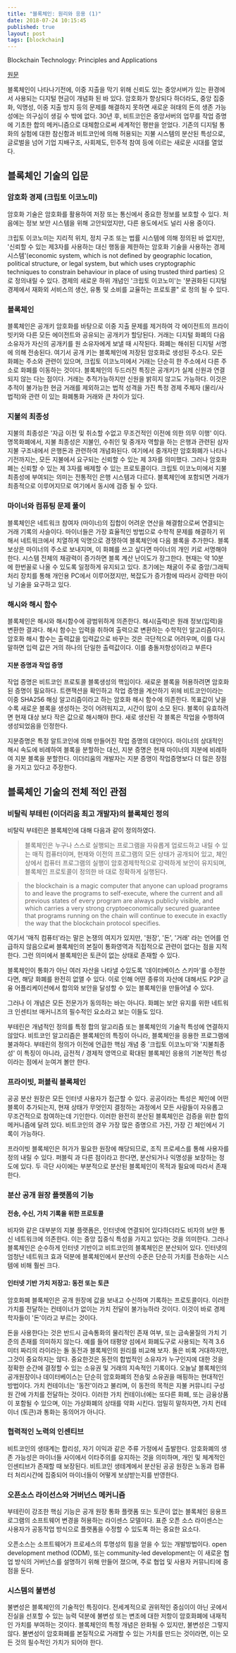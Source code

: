 ```yaml
---
title: "블록체인: 원리와 응용 (1)"
date: 2018-07-24 10:15:45
published: true
layout: post
tags: [blockchain]
---
```


Blockchain Technology: Principles and Applications

[원문](https://papers.ssrn.com/sol3/papers.cfm?abstract_id=2662660)

블록체인이 나타나기전에, 이중 지출을 막기 위해 신뢰도 있는 중앙서버가 있는 환경에서 사용되는 디지털 현금이 개념화 된 바 있다. 암호화가 향상되다 하더라도, 중앙 집중화, 익명성, 이중 지출 방지 등의 문제를 해결하지 못하면 새로운 혀태의 돈의 생존 가능성에는 의구심이 생길 수 밖에 없다. 30년 후, 비트코인은 중앙서버의 업무를 작업 증명에 기초한 합의 메커니즘으로 대체함으로써 세계적인 평판을 얻었다. 기존의 디지털 통화의 실험에 대한 참신함과 비트코인에 의해 허용되는 지불 시스템의 분산된 특성으로, 글로벌을 넘어 기업 지배구조, 사회제도, 민주적 참여 등에 이르는 새로운 시대를 열었다. 

## 블록체인 기술의 입문

### 암호화 경제 (크립토 이코노미)

암호화 기술은 암호화를 활용하여 저장 또는 통신에서 중요한 정보를 보호할 수 있다. 처음에는 정보 보안 시스템을 위해 고안되었지만, 다른 용도에서도 널리 사용 중이다.

크립토 이코노미는 지리적 위치, 정치 구조 또는 법률 시스템에 의해 정의된 바 없지만, '신뢰할 수 있는 제3자를 사용하는 대신 행동을 제한하는 암호화 기술을 사용하는 경제시스템'(economic system, which is not defined by geographic location, political structure, or legal system, but which uses cryptographic techniques to constrain behaviour in place of using trusted third parties) 으로 정의내릴 수 있다. 경제의 새로운 하위 개념인 '크립토 이코노미'는 '분권화된 디지털 경제에서 재화외 서비스의 생산, 유통 및 소비를 교율하는 프로토콜" 로 정의 될 수 있다. 

### 블록체인

블록체인은 공개키 암호화를 바탕으로 이중 지출 문제를 제거하여 각 에이전트의 프라이빗키와 다른 모든 에이전트와 공유되는 공개키가 할당된다. 거래는 디지털 화폐의 다음 소유자가 자신의 공개키를 원 소유자에게 보낼 때 시작된다. 화폐는 해쉬된 디지털 서명에 의해 전송된다. 여기서 공개 키는 블록체인에 저장된 암호화로 생성된 주소다. 모든 화폐는 주소와 관련이 있으며, 크립토 이코노미에서 거래는 단순히 한 주소에서 다른 주소로 화폐를 이동하는 것이다. 블록체인의 두드러진 특징은 공개키가 실제 신원과 연결되지 않는 다는 점이다. 거래는 추적가능하지만 신원을 밝히지 않고도 가능하다. 이것은 추적이 불가능한 현금 거래를 제외하고는 법적 성격을 가진 특정 경제 주체자 (물리/사법적)와 관련 이 있는 화폐통화 거래와 큰 차이가 있다. 

### 지불의 최종성

지불의 최종성은 '자금 이전 및 취소할 수없고 무조건적인 이전에 의한 의무 이행' 이다. 명목화폐에서, 지불 최종성은 지불인, 수취인 및 중개자 역할을 하는 은행과 관련된 삼자 지불 구조내에서 은행돈과 관련하여 개념화된다. 여기에서 중개자란 암호화폐가 나타나기전까지는, 모든 지불에서 요구되는 신뢰할 수 있는 제 3자를 의미했다. 그러나 암호화폐는 신뢰할 수 있는 제 3자를 배제할 수 있는 프로토콜이다. 크립토 이코노미에서 지불 최종성에 부여되는 의미는 전통적인 은행 시스템과 다르다. 블록체인에 포함되면 거래가 최종적으로 이루어지므로 여기에서 동시에 검증 될 수 있다.

### 마이너와 컴퓨팅 문제 풀이

블록체인은 네트워크 참여자 (마이너)의 집합이 어려운 연산을 해결함으로써 연결되는 거래 기록의 사슬이다. 마이너들은 가장 효율적인 방법으로 수학적 문제를 해결하기 위해서 네트워크에서 치열하게 익명으로 경쟁하여 블록체인에 다음 블록을 추가한다. 블록보상은 마이너의 주소로 보내지며, 이 화폐를 쓰고 싶다면 마이너의 개인 키로 서명해야 한다. 시스템 전체의 채광력이 증가하면 블록 계산 난이도가 장그한다. 현재는 약 10분 에 한번꼴로 나올 수 있도록 일정하게 유지되고 있다. 초기에는 채굴이 주로 중앙/그래픽 처리 장치를 통해 개인용 PC에서 이루어졌지만, 복잡도가 증가함에 따라서 강력한 마이닝 기술을 요구하고 있다.

### 해시와 해시 함수

블록체인은 해시와 해시함수에 광범위하게 의존한다. 해시(출력)은 원래 정보(입력)을 변환한 결과다. 해시 함수는 입력을 취하여 출력으로 변환하는 수학적인 알고리즘이다. 암호화 해시 함수는 출력값을 입력값으로 바꾸는 것은 극단적으로 어려우며, 이를 다시 말하면 입력 값은 거의 하나의 단일한 출력값이다. 이를 충돌저항성이라고 부른다

#### 지분 증명과 작업 증명

작업 증명은 비트코인 프로토콜 블록생성의 핵임이다. 새로운 블록을 허용하려면 암호화된 증명이 필요하다. 트랜잭션을 확인하고 작업 증명을 계산하기 위헤 비트코인이라는 이중 SHA256 해싱 알고리즘이라고 하는 암호화 해시 함수에 의존한다. 목표값이 낮을 수록 새로운 블록을 생성하는 것이 어려워지고, 시간이 많이 소모 된다. 블록이 유효하려면 현재 대상 보다 작은 값으로 해시해야 한다. 새로 생산된 각 블록은 작업을 수행하여 생성되었음을 인정한다.

지분증명은 특정 알트코인에 의해 만들어진 작업 증명의 대안이다. 마이너의 상대적인 해시 속도에 비례하여 블록을 분할하는 대신, 지분 증명은 현재 마이너의 지분에 비례하여 지분 블록을 분할한다. 이더리움의 개발자는 지분 증명이 작업증명보다 더 많은 장점을 가지고 있다고 주장한다.

## 블록체인 기술의 전체 적인 관점

### 비탈릭 부테린 (이더리움 최고 개발자)의 블록체인 정의 

비탈릭 부테린은 블록체인에 대해 다음과 같이 정의하였다.

> 블록체인은 누구나 스스로 실행되는 프로그램을 자유롭게 업로드하고 내릴 수 있는 매직 컴퓨터이며, 현재와 이전의 프로그램의 모든 상태가 공개되어 있고, 체인상에서 컴퓨터 프로그램의 실행이 암호경제학적으로 강력하게 보안이 유지되며, 블록체인 프로토콜이 정의한 바 대로 정확하게 실행된다.

>the blockchain is a magic computer that anyone can upload programs to and leave the programs to self-execute, where the current and all previous states of every program are always publicly visible, and which carries a very strong cryptoeconomically secured guarantee that programs running on the chain will continue to execute in exactly the way that the blockchain protocol specifies.

여기서 '매직 컴퓨터'라는 말은 논쟁의 여지가 있지만, '원장', '돈', '거래' 라는 언어를 언급하지 않음으로써 블록체인의 본질이 통화영역과 직접적으로 관련이 없다는 점을 지적한다. 그런 의미에서 블록체인은 토큰이 없는 상태로 존재할 수 있다.

블록체인이 통화가 아닌 여러 자산을 나타낼 수있도록 '데이터베이스 스키마'를 수정한다면, 해당 화폐를 완전히 없앨 수 있다. 이로 인해 어떤 종류의 자산에 대해서도 P2P 금융 어플리케이션에서 합의와 보안을 달성할 수 있는 블록체인을 만들어낼 수 있다.

그러나 이 개념은 모든 전문가가 동의하는 바는 아니다. 화폐는 보안 유지를 위한 네트워크 인센티브 매커니즈의 필수적인 요소라고 보는 이들도 있다.

부테린은 개념적인 정의를 특정 합의 알고리즘 또는 블록체인의 기술적 특성에 연결하지 않았다. 비트코인 알고리즘은 블록체인의 특징이 아니라, 블록체인을 응용한 프로그램에 불과하다. 부테린의 정의가 이전에 언급한 핵심 개념 중 '크립토 이코노미'와 '지불최종성' 이 특징이 아니라, 금전적 / 경제적 영역으로 확대된 블록체인 응용의 기본적인 특성이라는 점에서 눈여겨 볼만 한다.

### 프라이빗, 퍼블릭 블록체인 

공공 분산 원장은 모든 인터넷 사용자가 접근할 수 있다. 공공이라는 특성은 체인에 어떤 블록이 추가되는지, 현재 상태가 무엇인지 결정하는 과정에서 모든 사람들이 자유롭고 무조건적으로 참여하는데 기인한다. 이러한 완전히 분산된 블록체인은 검증을 위한 합의 메커니즘에 달려 있다. 비트코인의 경우 가장 많은 증명으르 가진, 가장 긴 체인에서 기록이 가능하다. 

프라이빗 블록체인은 허가가 필요한 원장에 해당되므로, 조직 프로세스를 통해 사용자를 정의 내릴 수 있다. 퍼블릭 과 다른 점이라고 한다면, 분산되거나 익명성을 보장하는 정도에 있다. 두 극단 사이에는 부분적으로 분산된 블록체인이 목적과 필요에 따라서 존재한다.

### 분산 공개 원장 플랫폼의 기능 

#### 전송, 수신, 가치 기록을 위한 프로토콜

비자와 같은 대부분의 지불 플랫폼은, 인터넷에 연결되어 있다하더라도 비자의 보안 통신 네트워크에 의존한다. 이는 중앙 집중식 특성을 가지고 있다는 것을 의미한다. 그러나 블록체인은 순수하게 인터넷 기반이고 비트코인의 블록체인은 분산되어 있다. 인터넷의 엄청난 네트워크 효과 덕분에 블록체인에서 분산의 수준은 단순히 가치를 전송하는 시스템에 비해 훨씬 크다. 

#### 인터넷 기반 가치 저장고: 동전 또는 토큰

암호화폐 블록체인은 공개 원장에 값을 보내고 수신하며 기록하는 프로토콜이다. 이러한 가치를 전달하는 컨테이너가 없이는 가치 전달이 불가능하라 것이다. 이것이 바로 경제학자들이 '돈'이라고 부르는 것이다.

돈을 사용한다는 것은 반드시 금속통화의 물리적인 존재 여부, 또는 금속물질의 가치 기준의 존재를 의미하지 않는다. 예를 들어 태평양 섬에서 화폐도구로 사용되는 직격 3.6미터 짜리의 라이라는 돌 동전과 블록체인의 원리를 비교해 보자. 돌은 비록 거대하지만, 그것이 중요하지는 않다. 중요한것은 동전의 합법적인 소유자가 누구인지에 대한 것을 정확한 순간에 결정할 수 있는 소유권 및 거래의 지속적인 기록이다. 오늘날 블록체인의 공개원장이나 데이터베이스는 단순히 암호화폐의 전송및 소유권을 매핑하는 현대적인 방법이다. 가치 컨테이너는 '동전'이라고 불리며, 이 동전의 목적은 지불 커뮤니티 구성원 간에 가치를 전달하는 것이다. 이러한 가치 컨테이너에는 또다른 화폐, 또는 금융상품이 포함될 수 있으며, 이는 가상화폐의 상태를 약화 시킨다. 엄밀히 말하자면, 가치 컨테이너 (토큰)과 통화는 동의어가 아니다.


### 협력적인 노력의 인센티브

비트코인의 생태계는 합리성, 자기 이익과 같은 주류 가정에서 출발한다. 암호화폐의 생존 가능성은 마이너들 사이에서 이타주의를 유지하는 것을 의미하며, 개인 및 체계적인 인센티브가 존재할 때 보장된다. 비트코인 생테계에서 분산된 공공 원장은 노동과 컴퓨터 처리시간에 집중되어 마이너들이 어떻게 보상받는지를 반영한다.

### 오픈소스 라이선스와 거버넌스 메커니즘

부테린이 강조한 핵심 기능은 공개 원장 통화 플랫폼 또는 토큰이 없는 블록체인 응용프로그램의 소프트웨어 변경을 허용하는 라이센스 모델이다. 표준 오픈 소스 라이센스는 사용자가 공동작업 방식으로 플랫폼을 수정할 수 있도록 하는 중요한 요소다.

오픈소스는 소프트웨어가 프로세스의 투명성의 힘을 얻을 수 있는 개발방법이다. open development method (ODM), 또는 community-led development는 이 새로운 협업 방식의 거버넌스를 설명하기 위해 만들어 졌으며, 주로 협업 및 사용자 커뮤니티에 중점을 둔다.

### 시스템의 불변성

불변성은 블록체인의 기술적인 특징이다. 전세계적으로 권위적인 중심이이 아닌 곳에서 진실을 선포할 수 있는 능력 덕분에 불변성 또는 변조에 대한 저항이 암호화폐에 내재적인 가치를 부여하는 것이다. 블록체인의 특정 개념은 완화될 수 있지만, 불변성은 그렇지 않다. 불변성이 암호화폐를 본질적으로 거래할 수 있는 가치를 만드는 것이라면, 이는 모든 것의 필수적인 가치가 되어야 한다. 
